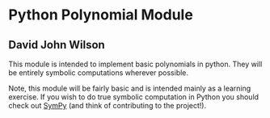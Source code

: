 # Python Polynomial Module
 
## David John Wilson

This module is intended to implement basic polynomials in python. They will be entirely symbolic computations wherever possible.

Note, this module will be fairly basic and is intended mainly as a learning exercise. If you wish to do true symbolic computation in Python you should check out [SymPy](https://github.com/sympy/sympy) (and think of contributing to the project!).